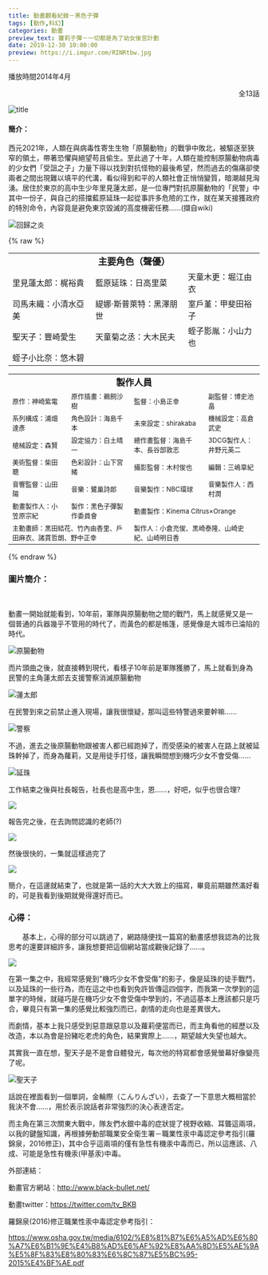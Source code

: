 ```yaml
---
title: 動畫觀看紀錄－黑色子彈
tags: [動作,科幻]
categories: 動畫
preview_text: 蘿莉子彈－一切都是為了幼女後宮計劃
date: 2019-12-30 10:00:00
preview: https://i.imgur.com/RINRtbw.jpg
---
```


播放時間2014年4月

<div align="right">全13話</div>

![title](https://i.imgur.com/EgxFPgQ.jpg)



#### 簡介：

​	西元2021年，人類在與病毒性寄生生物「原腸動物」的戰爭中敗北，被驅逐至狹窄的領土，帶著恐懼與絕望苟且偷生。
​	至此過了十年，人類在能控制原腸動物病毒的少女們「受詛之子」力量下得以找到對抗怪物的最後希望，然而過去的傷痛卻使兩者之間出現難以填平的代溝，看似得到和平的人類社會正悄悄變質，暗潮越見洶湧。
​	居住於東京的高中生少年里見蓮太郎，是一位專門對抗原腸動物的「民警」中其中一份子，與自己的搭擋藍原延珠一起從事許多危險的工作，就在某天接獲政府的特別命令，內容竟是避免東京毀滅的高度機密任務……(擷自wiki)

![回歸之炎](https://i.imgur.com/ogMUHM9.jpg)



{% raw %}

<table width="100%" style="table-layout:fixed">
	<tr>
        <td colspan=3><center><font size=4><b>主要角色（聲優）</b></center></td>
	</tr>
	<tr>
		<td><font size=3.5>里見蓮太郎：梶裕貴</font></td>
		<td><font size=3.5>藍原延珠：日高里菜</font></td>
		<td><font size=3.5>天童木更：堀江由衣</font></td>
	</tr>
	<tr>
		<td><font size=3.5>司馬未織：小清水亞美</font></td>
		<td><font size=3.5>緹娜·斯普萊特：黑澤朋世</font></td>
		<td><font size=3.5>室戶堇：甲斐田裕子</font></td>
	</tr>
	<tr>
		<td><font size=3.5>聖天子：豐崎愛生</font></td>
		<td><font size=3.5>天童菊之丞：大木民夫</font></td>
		<td><font size=3.5>蛭子影胤：小山力也</font></td>
	</tr>
	<tr>
		<td><font size=3.5>蛭子小比奈：悠木碧</font></td>
	</tr>
</table>

<table width="100%" style="table-layout:fixed">
	<tr>
        <td colspan=4><center><font size=4><b>製作人員</b></center></td>
	</tr>
	<tr>
		<td><font size=2.5>原作：神崎紫電</font></td>
		<td><font size=2.5>原作插畫：鵜飼沙樹</font></td>
		<td><font size=2.5>監督：小島正幸</font></td>
		<td><font size=2.5>副監督：博史池畠</font></td>
	</tr>
	<tr>
		<td><font size=2.5>系列構成：浦畑達彥</font></td>
		<td><font size=2.5>角色設計：海島千本</font></td>
		<td><font size=2.5>未來設定：shirakaba</font></td>
		<td><font size=2.5>機械設定：高倉武史</font></td>
	</tr>
	<tr>
		<td><font size=2.5>槍械設定：森賢</font></td>
		<td><font size=2.5>設定協力：白土晴一</font></td>
		<td><font size=2.5>總作畫監督：海島千本、長谷部敦志</font></td>
		<td><font size=2.5>3DCG製作人：井野元英二</font></td>
	</tr>
	<tr>
		<td><font size=2.5>美術監督：柴田聰</font></td>
		<td><font size=2.5>色彩設計：山下宮緒</font></td>
		<td><font size=2.5>攝影監督：木村俊也</font></td>
		<td><font size=2.5>編輯：三嶋章紀</font></td>
	</tr>
 	<tr>
		<td><font size=2.5>音響監督：山田陽</font></td>
		<td><font size=2.5>音樂：鷺巢詩郎</font></td>
		<td><font size=2.5>音樂製作：NBC環球</font></td>
		<td><font size=2.5>音樂製作人：西村潤</font></td>
	</tr>
 	<tr>
		<td><font size=2.5>動畫製作人：小笠原宗紀</font></td>
		<td><font size=2.5>製作：黑色子彈製作委員會</font></td>
		<td colspan=2><font size=2.5>動畫製作：Kinema Citrus×Orange</font></td>
	</tr>
	<tr>
		<td colspan=2><font size=2.5>主動畫師：黑田結花、竹內由香里、戶田麻衣、諸貫哲朗、野中正幸</font></td>
  		<td colspan=2><font size=2.5>製作人：小倉充俊、黑崎泰隆、山崎史紀、山崎明日香</font></td>
		</tr>
</table>


{% endraw %}



### 圖片簡介：

​	

​	動畫一開始就能看到，10年前，軍隊與原腸動物之間的戰鬥，馬上就感覺又是一個普通的兵器幾乎不管用的時代了，而黃色的都是帳篷，感覺像是大城市已淪陷的時代。

![原腸動物](https://i.imgur.com/Med1ZCf.jpg)

​	而片頭曲之後，就直接轉到現代，看樣子10年前是軍隊獲勝了，馬上就看到身為民警的主角蓮太郎去支援警察消滅原腸動物

![蓮太郎](https://i.imgur.com/SxY6xAu.jpg)

在民警到來之前禁止進入現場，讓我很懷疑，那叫這些特警過來要幹嘛......

![警察](https://i.imgur.com/vrZSeEd.jpg)

不過，進去之後原腸動物跟被害人都已經跑掉了，而受感染的被害人在路上就被延珠幹掉了，而身為蘿莉，又是用徒手打怪，讓我瞬間想到機巧少女不會受傷......

![延珠](https://i.imgur.com/Kn7eRTf.jpg)

工作結束之後與社長報告，社長也是高中生，恩......，好吧，似乎也很合理?

![](https://i.imgur.com/faBaAva.jpg)

報告完之後，在去詢問認識的老師(?)

![](https://i.imgur.com/LIA4RLI.jpg)

然後很快的，一集就這樣過完了

![](https://i.imgur.com/4yzbh1Q.jpg)



簡介，在這邊就結束了，也就是第一話的大大大致上的描寫，畢竟前期雖然滿好看的，可是我看到後期就覺得還好而已。

### 心得：

　　基本上，心得的部分可以跳過了，網路隨便找一篇寫的動畫感想我認為的比我思考的還要詳細許多，讓我想要把這個網站當成觀後記錄了......。

![](https://i.imgur.com/RD1pAYH.jpg)

​	在第一集之中，我經常感覺到"機巧少女不會受傷"的影子，像是延珠的徒手戰鬥，以及延珠的一些行為，而在這之中也看到免許皆傳這四個字，而我第一次學到的這單字的時候，就碰巧是在機巧少女不會受傷中學到的，不過這基本上應該都只是巧合，畢竟只有第一集的感覺比較強烈而已，劇情的走向也是差異很大。

​	而劇情，基本上我只感受到惡意跟惡意以及蘿莉便當而已，而主角看他的經歷以及改造，本以為會是扮豬吃老虎的角色，結果實際上......，期望越大失望也越大。

其實我一直在想，聖天子是不是會自體發光，每次他的特寫都會感覺螢幕好像變亮了呢。

![聖天子](https://i.imgur.com/iYS43rA.jpg)

話說在裡面看到一個單詞，金輪際（こんりんざい），去查了一下意思大概相當於我決不會......，用於表示說話者非常強烈的決心表達否定。

而主角在第三次關東大戰中，隊友們水銀中毒的症狀提了視野收縮、耳聾這兩項，以我的鍵盤知識，再根據勞動部職業安全衛生署－職業性汞中毒認定參考指引(羅錦泉，2016修正)，其中合乎這兩項的僅有急性有機汞中毒而已，所以這應該、八成、可能是急性有機汞(甲基汞)中毒。

<p>

外部連結：

動畫官方網站：http://www.black-bullet.net/

動畫twitter：https://twitter.com/tv_BKB

羅錦泉(2016)修正職業性汞中毒認定參考指引：

https://www.osha.gov.tw/media/6102/%E8%81%B7%E6%A5%AD%E6%80%A7%E6%B1%9E%E4%B8%AD%E6%AF%92%E8%AA%8D%E5%AE%9A%E5%8F%83%E8%80%83%E6%8C%87%E5%BC%95-2015%E4%BF%AE.pdf

